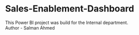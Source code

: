 # Sales-Enablement-Dashboard
This Power BI project was build for the Internal department.
<br>
Author - Salman Ahmed
